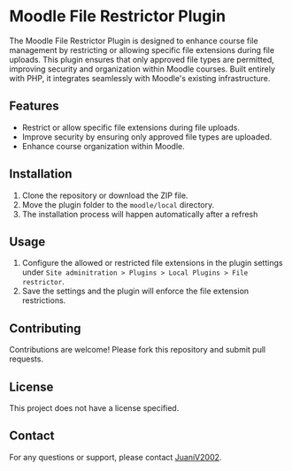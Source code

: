 # Moodle File Restrictor Plugin

The Moodle File Restrictor Plugin is designed to enhance course file management by restricting or allowing specific file extensions during file uploads. This plugin ensures that only approved file types are permitted, improving security and organization within Moodle courses. Built entirely with PHP, it integrates seamlessly with Moodle's existing infrastructure.

## Features

- Restrict or allow specific file extensions during file uploads.
- Improve security by ensuring only approved file types are uploaded.
- Enhance course organization within Moodle.

## Installation

1. Clone the repository or download the ZIP file.
2. Move the plugin folder to the `moodle/local` directory.
3. The installation process will happen automatically after a refresh

## Usage

1. Configure the allowed or restricted file extensions in the plugin settings under `Site adminitration > Plugins > Local Plugins > File restrictor`.
2. Save the settings and the plugin will enforce the file extension restrictions.

## Contributing

Contributions are welcome! Please fork this repository and submit pull requests.

## License

This project does not have a license specified.

## Contact

For any questions or support, please contact [JuaniV2002](https://github.com/JuaniV2002).
